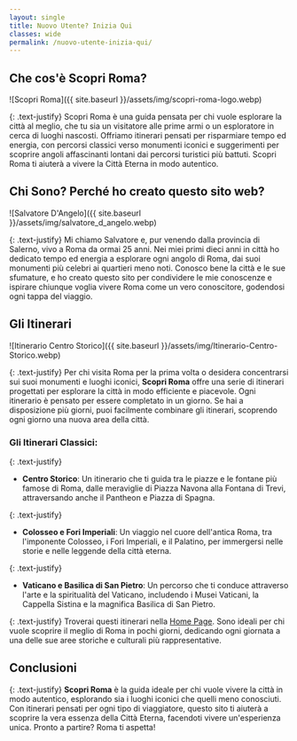 ```yaml
---
layout: single
title: Nuovo Utente? Inizia Qui
classes: wide
permalink: /nuovo-utente-inizia-qui/
---
```


## Che cos'è Scopri Roma?

![Scopri Roma]({{ site.baseurl }}/assets/img/scopri-roma-logo.webp)

{: .text-justify}
Scopri Roma è una guida pensata per chi vuole esplorare la città al meglio, che tu sia un visitatore alle prime armi o un esploratore in cerca di luoghi nascosti. Offriamo itinerari pensati per risparmiare tempo ed energia, con percorsi classici verso monumenti iconici e suggerimenti per scoprire angoli affascinanti lontani dai percorsi turistici più battuti. Scopri Roma ti aiuterà a vivere la Città Eterna in modo autentico.

## Chi Sono? Perché ho creato questo sito web?

![Salvatore D'Angelo]({{ site.baseurl }}/assets/img/salvatore_d_angelo.webp)

{: .text-justify}
Mi chiamo Salvatore e, pur venendo dalla provincia di Salerno, vivo a Roma da ormai 25 anni. Nei miei primi dieci anni in città ho dedicato tempo ed energia a esplorare ogni angolo di Roma, dai suoi monumenti più celebri ai quartieri meno noti. Conosco bene la città e le sue sfumature, e ho creato questo sito per condividere le mie conoscenze e ispirare chiunque voglia vivere Roma come un vero conoscitore, godendosi ogni tappa del viaggio.

## Gli Itinerari

![Itinerario Centro Storico]({{ site.baseurl }}/assets/img/Itinerario-Centro-Storico.webp)

{: .text-justify}
Per chi visita Roma per la prima volta o desidera concentrarsi sui suoi monumenti e luoghi iconici, **Scopri Roma** offre una serie di itinerari progettati per esplorare la città in modo efficiente e piacevole. Ogni itinerario è pensato per essere completato in un giorno. Se hai a disposizione più giorni, puoi facilmente combinare gli itinerari, scoprendo ogni giorno una nuova area della città.

### Gli Itinerari Classici:

{: .text-justify}
* **Centro Storico**: Un itinerario che ti guida tra le piazze e le fontane più famose di Roma, dalle meraviglie di Piazza Navona alla Fontana di Trevi, attraversando anche il Pantheon e Piazza di Spagna.

{: .text-justify}
* **Colosseo e Fori Imperiali**: Un viaggio nel cuore dell'antica Roma, tra l'imponente Colosseo, i Fori Imperiali, e il Palatino, per immergersi nelle storie e nelle leggende della città eterna.

{: .text-justify}
* **Vaticano e Basilica di San Pietro**: Un percorso che ti conduce attraverso l'arte e la spiritualità del Vaticano, includendo i Musei Vaticani, la Cappella Sistina e la magnifica Basilica di San Pietro.

{: .text-justify}
Troverai questi itinerari nella [Home Page](/#itinerari). Sono ideali per chi vuole scoprire il meglio di Roma in pochi giorni, dedicando ogni giornata a una delle sue aree storiche e culturali più rappresentative.

## Conclusioni

{: .text-justify}
**Scopri Roma** è la guida ideale per chi vuole vivere la città in modo autentico, esplorando sia i luoghi iconici che quelli meno conosciuti. Con itinerari pensati per ogni tipo di viaggiatore, questo sito ti aiuterà a scoprire la vera essenza della Città Eterna, facendoti vivere un'esperienza unica. Pronto a partire? Roma ti aspetta!